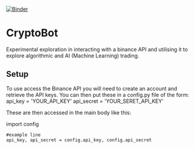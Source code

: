 [![Binder](https://mybinder.org/badge_logo.svg)](https://mybinder.org/v2/gh/LZW-Data/CryptoBot/HEAD)

# CryptoBot
Experimental exploration in interacting with a binance API and utilising it to explore algorithmic and AI (Machine Learning) trading.

## Setup
To use access the Binance API you will need to create an account and retrieve the API keys. You can then put these in a config.py file of the form:
  api_key = 'YOUR_API_KEY'
  api_secret = 'YOUR_SERET_API_KEY'

These are then accessed in the main body like this:

  import config
  
    #example line
    api_key, api_secret = config.api_key, config.api_secret 

